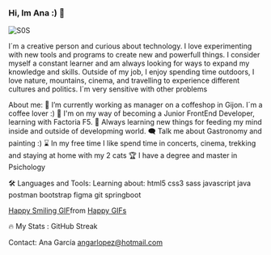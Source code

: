 ### Hi, Im Ana :) 👋
![S0S](https://github.com/anagarlopez/anagarlopez/assets/146724647/c2290cc1-9ab5-430b-9fef-5b7f8b9f4410)


I´m a creative person and curious about technology. I love experimenting with new tools and programs to create new and powerfull things. I consider myself a constant learner and am always looking for ways to expand my knowledge and skills. Outside of my job, I enjoy spending time outdoors, I love nature, mountains, cinema, and travelling to experience different cultures and politics. I´m very sensitive with other problems

About me:
🔭 I’m currently working as manager on a coffeshop in Gijon. I´m a coffee lover :)
👩 I'm on my way of becoming a Junior FrontEnd Developer, learning with Factoria F5.
🧠 Always learning new things for feeding my mind inside and outside of developming world.
🗨️ Talk me about Gastronomy and painting :)
⌛ In my free time I like spend time in concerts, cinema, trekking and staying at home with my 2 cats
🏆 I have a degree and master in Psichology

🛠️ Languages and Tools:
Learning about:
html5 css3 sass javascript java postman bootstrap figma git springboot

<div class="tenor-gif-embed" data-postid="15323801" data-share-method="host" data-aspect-ratio="1.31148" data-width="100%"><a href="https://tenor.com/view/happy-smiling-jim-carrey-gif-15323801">Happy Smiling GIF</a>from <a href="https://tenor.com/search/happy-gifs">Happy GIFs</a></div> <script type="text/javascript" async src="https://tenor.com/embed.js"></script>

🔥 My Stats :
GitHub Streak

Contact:
Ana García
angarlopez@hotmail.com



<!--
**anagarlopez/anagarlopez** is a ✨ _special_ ✨ repository because its `README.md` (this file) appears on your GitHub profile.

Here are some ideas to get you started:

- 🔭 I’m currently working as manager on a coffeshop in Gijon.
- 🌱 I’m currently learning Full Stack in Factoria F%
- 👯 I’m looking to collaborate on ...  
- 🤔 I’m looking for help with ...
- 💬 Ask me about ...
- 📫 How to reach me: ...
- 😄 Pronouns: ...          
- ⚡ Fun fact: ...          
-->
